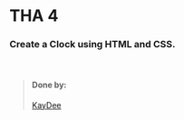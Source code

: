 # THA 4

### Create a Clock using HTML and CSS.

<br>

> #### Done by:
> [KayDee](https://github.com/kaydee0502/devsnest-frontend/tree/master/THA%20Clock)


